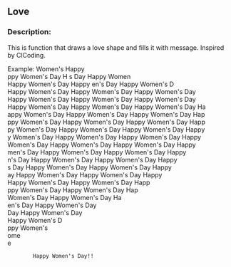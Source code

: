## Love

### Description:
This is function that draws a love shape and fills it with message.
Inspired by ClCoding.


Example:
            Women's                         Happy                     
       ppy Women's Day  H           s Day  Happy Women                
    Happy Women's Day  Happy    en's Day  Happy Women's D             
   Happy Women's Day  Happy Women's Day  Happy Women's Day            
  Happy Women's Day  Happy Women's Day  Happy Women's Day             
 Happy Women's Day  Happy Women's Day  Happy Women's Day  Ha          
 appy Women's Day  Happy Women's Day  Happy Women's Day  Hap          
 ppy Women's Day  Happy Women's Day  Happy Women's Day  Happ          
 py Women's Day  Happy Women's Day  Happy Women's Day  Happy          
 y Women's Day  Happy Women's Day  Happy Women's Day  Happy           
  Women's Day  Happy Women's Day  Happy Women's Day  Happy            
   men's Day  Happy Women's Day  Happy Women's Day  Happy             
    n's Day  Happy Women's Day  Happy Women's Day  Happy              
     s Day  Happy Women's Day  Happy Women's Day  Happy               
       ay  Happy Women's Day  Happy Women's Day  Happy                
          Happy Women's Day  Happy Women's Day  Happ                  
           ppy Women's Day  Happy Women's Day  Hap                    
              Women's Day  Happy Women's Day  Ha                      
                en's Day  Happy Women's Day                           
                    Day  Happy Women's Day                            
                        Happy Women's D                               
                         ppy Women's                                  
                             ome                                      
                              e                                       
                                                                      
                                                                      
                                                                      
                                                                      
		    Happy Women's Day!!


